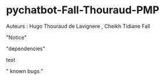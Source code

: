 # pychatbot-Fall-Thouraud-PMP

Auteurs : Hugo Thouraud de Lavignere , Cheikh Tidiane Fall

"Notice"


"dependencies"

test

" known bugs "